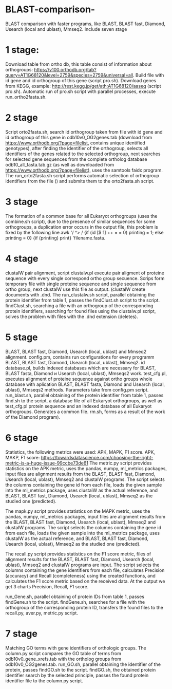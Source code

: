 # BLAST-comparison-
BLAST comparison with faster programs, like BLAST, BLAST fast, Diamond, Usearch (local and ublast), Mmseq2.
Include seven stage
# 1 stage:
Download table from ortho db, this table consist of information about orthogroups:
https://v100.orthodb.org/tab?query=AT1G68120&level=2759&species=2759&universal=all.
Build file with id gene and id orthogroup of this gene (script pro.sh).
Download genes from KEGG, example: http://rest.kegg.jp/get/ath:AT1G68120/aaseq (script pro.sh).
Automatic run of pro.sh script with parallel processes, execute run_ortho2fasta.sh.
# 2 stage 
Script orto2fasta.sh, search id orthogroup taken from file with id gene and id orthogroup of this gene in odb10v0_OG2genes.tab (download from https://www.orthodb.org/?page=filelist, contains unique identified genotypes), after finding the identifier of the orthogroup, selects all identifiers of the genes related to the selected orthogroup, next searches for selected gene sequences from the complete ortholog database odb10_all_fasta.tab.gz (as well as downloaded from https://www.orthodb.org/?page=filelist), uses the samtools faidx program.
The run_orto2fasta.sh script performs automatic selection of orthogroup identifiers from the file () and submits them to the orto2fasta.sh script.
# 3 stage
The formation of a common base for all Eukaryot orthogroups (uses the combine.sh script), due to the presence of similar sequences for some orthogroups, a duplication error occurs in the output file, this problem is fixed by the following line awk '/ ^> / {if (id [$ 1] ++ = = 0) printing = 1; else printing = 0} {if (printing) print} 'filename.fasta.
# 4 stage
clustalW pair alignment, script clustalw.pl execute pair aligment of proteine sequence with every single correspond ortho group secuence. Scrips form temporary file with single proteine sequence and single sequence from ortho group, next clustalW use this file as output. (clustalW create documents with .dnd.
The run_clustalw.sh script, parallel obtaining the protein identifier from table 1, passes the findClust.sh script to the script.
findClust.sh, searching a file with an orthogroup of the corresponding protein identifiers, searching for found files using the clustalw.pl script, solves the problem with files with the .dnd extension (deletes).
# 5 stage
BLAST, BLAST fast, Diamond, Usearch (local, ublast) and Mmseq2 alignment.
config.pm, contains run configurations for every programm BLAST, BLAST fast, Diamond, Usearch (local, ublast), Mmseq2.
id database.pl, builds indexed databases which are necessary for BLAST, BLAST fasta, Diamond и Usearch (local, ublast), Mmseqs2 work.
test_cfg.pl, executes alignment of proteine sequence against  ortho groups whole database with aplication BLAST, BLAST fasta, Diamond and Usearch (local, ublast), Mmseqs2 methods. Parameters take from config.pm script.
run_blast.sh, parallel obtaining of the protein identifier from table 1, passes find.sh to the script.
a database file of all Eukaryot orthogroups, as well as test_cfg.pl protein sequence and an indexed database of all Eukaryot orthogroups. Generates a common file.
rm.sh, forms as a result of the work of the Diamond program).
# 6 stage
Statistics, the following metrics were used: APK, MAPK, F1 score.
APK, MAKP, F1 score: https://towardsdatascience.com/choosing-the-right-metric-is-a-huge-issue-99ccbe73de61
The metric.py script provides statistics on the APK metric, uses the pandas, numpy, ml_metrics packages, input files are alignment results from the BLAST, BLAST fast, Diamond, Usearch (local, ublast), Mmseq2 and clustalW programs. The script selects the columns containing the gene id from each file, loads the given sample into the ml_metrics package, uses clustalW as the actual reference, and BLAST, BLAST fast, Diamond, Usearch (local, ublast), Mmseq2 as the studied one (predicted).

The mapk.py script provides statistics on the MAPK metric, uses the pandas, numpy, ml_metrics packages, input files are alignment results from the BLAST, BLAST fast, Diamond, Usearch (local, ublast), Mmseq2 and clustalW programs. The script selects the columns containing the gene id from each file, loads the given sample into the ml_metrics package, uses clustalW as the actual reference, and BLAST, BLAST fast, Diamond, Usearch (local, ublast), Mmseq2 as the studied one (predicted).

The recall.py script provides statistics on the F1 score metric, files of alignment results for the BLAST, BLAST fast, Diamond, Usearch (local, ublast), Mmseq2 and clustalW programs are input. The script selects the columns containing the gene identifiers from each file, calculates Precision (accuracy) and Recall (completeness) using the created functions, and calculates the F1 score metric based on the received data. At the output we get 3 charts Precision, Recall, F1 score.

run_Gene.sh, parallel obtaining of protein IDs from table 1, passes findGene.sh to the script.
findGene.sh, searches for a file with the orthogroup of the corresponding protein ID, transfers the found files to the recall.py, aver.py, metric.py script.
# 7 stage 
Matching GO terms with gene identifiers of orthologic groups. The column.py script compares the GO table of terms from odb10v0_gene_xrefs.tab with the ortholog groups from odb10v0_OG2genes.tab.
run_GO.sh, parallel obtaining the identifier of the protein, passes findGO.sh to the script.
findGO.sh, the obtained protein identifier search by the selected principle, passes the found protein identifier file to the column.py script.
